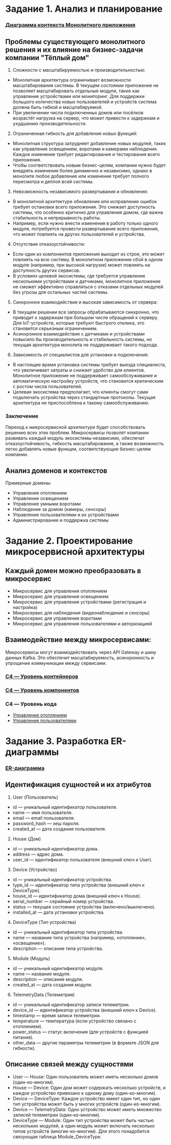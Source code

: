# Задание 1. Анализ и планирование

### [Диаграмма контекста Монолитного приложения](context/Monolith-Context.puml)

## Проблемы существующего монолитного решения и их влияние на бизнес-задачи компании "Тёплый дом"
1. Сложности с масштабируемостью и производительностью:
- Монолитная архитектура ограничивает возможности масштабирования системы. В текущем состоянии приложение не позволяет масштабировать отдельные модули, такие как управление устройствами или мониторинг. Для поддержки большого количества новых пользователей и устройств система должна быть гибкой и масштабируемой.
- При увеличении числа подключенных домов или посёлков возрастёт нагрузка на сервер, что может привести к задержкам и ухудшению производительности.

2. Ограниченная гибкость для добавления новых функций:
- Монолитная структура затрудняет добавление новых модулей, таких как управление освещением, воротами и камерами наблюдения. Каждое изменение требует редактирования и тестирования всего приложения.
- Чтобы соответствовать новым бизнес-целям, компании нужно будет внедрять изменения более динамично и независимо, однако в монолите любое добавление или изменение требует полного пересмотра и деплоя всей системы.

3. Невозможность независимого развертывания и обновления:
- В монолитной архитектуре обновление или исправление ошибок требует остановки всего приложения. Это снижает доступность системы, что особенно критично для управления домом, где важна стабильность и непрерывность работы.
- Например, если нужно внести изменения в работу только одного модуля, потребуется провести развертывание всего приложения, что может повлиять на других пользователей и устройства.

4. Отсутствие отказоустойчивости:
- Если один из компонентов приложения выходит из строя, это может повлиять на всю систему. В монолитном приложении сбой в одном модуле (например, при высокой нагрузке) может повлиять на доступность других сервисов.
- В условиях целевой экосистемы, где требуется управление несколькими устройствами и датчиками, монолитное приложение не сможет эффективно справляться с отказами отдельных модулей без угрозы для остальных частей системы.

5. Синхронное взаимодействие и высокая зависимость от сервера:
- В текущем решении все запросы обрабатываются синхронно, что приводит к задержкам при большом числе обращений к серверу. Для IoT-устройств, которые требуют быстрого отклика, это становится серьезным ограничением.
- Асинхронное взаимодействие с датчиками и устройствами повысило бы производительность и стабильность системы, но текущая архитектура монолита не поддерживает такого подхода.

6. Зависимость от специалистов для установки и подключения:
- В настоящее время установка системы требует выезда специалиста, что увеличивает затраты и снижает удобство для клиентов. Монолитное приложение не поддерживает самообслуживание и автоматическую настройку устройств, что становится критическим с ростом числа пользователей.
- Целевая экосистема предполагает, что клиенты смогут сами подключать устройства через стандартные протоколы. Текущая архитектура не приспособлена к такому самообслуживанию.

### Заключение
Переход к микросервисной архитектуре будет способствовать решению всех этих проблем. Микросервисы позволят компании развивать каждый модуль экосистемы независимо, обеспечат отказоустойчивость, гибкость масштабирования, а также возможность легко добавлять новые функции, соответствующие бизнес-целям компании.

## Анализ доменов и контекстов
Примерные домены:
- Управление отоплением
- Управление освещением
- Управление умными воротами
- Наблюдение за домом (камеры, сенсоры)
- Управление пользователями и их устройствами
- Администрирование и поддержка системы

# Задание 2. Проектирование микросервисной архитектуры

## Каждый домен можно преобразовать в микросервис
- Микросервис для управления отоплением
- Микросервис для управления освещением
- Микросервис для управления устройствами (регистрация и настройка)
- Микросервис для наблюдения (видеонаблюдение и сенсоры)
- Микросервис для управления воротами
- Микросервис для управления пользователями и авторизацией

## Взаимодействие между микросервисами:
Микросервисы могут взаимодействовать через API Gateway и шину данных Kafka. 
Это обеспечит масштабируемость, асинхронность и упрощение коммуникации между сервисами.

### [C4 — Уровень контейнеров](container/Containers.puml)

### [C4 — Уровень компонентов](container/Components.puml)

### C4 — Уровень кода
- [Управление отоплением](code/Heating-Service-Code.puml)
- [Управление пользователями](code/User-Service-Code.puml)


# Задание 3. Разработка ER-диаграммы

### [ER-диаграмма](ERD.puml)

## Идентификация сущностей и их атрибутов
1. User (Пользователь)
- id — уникальный идентификатор пользователя.
- name — имя пользователя.
- email — email пользователя.
- password_hash — хеш пароля.
- created_at — дата создания пользователя.

2. House (Дом)
- id — уникальный идентификатор дома.
- address — адрес дома.
- user_id — идентификатор пользователя (внешний ключ к User).

3. Device (Устройство)
- id — уникальный идентификатор устройства.
- type_id — идентификатор типа устройства (внешний ключ к DeviceType).
- house_id — идентификатор дома (внешний ключ к House).
- serial_number — серийный номер устройства.
- status — текущее состояние устройства (включено/выключено).
- installed_at — дата установки устройства.

4. DeviceType (Тип устройства)
- id — уникальный идентификатор типа устройства.
- name — название типа устройства (например, «отопление», «освещение»).
- description — описание типа устройства.

5. Module (Модуль)
- id — уникальный идентификатор модуля.
- name — название модуля.
- description — описание модуля.
- created_at — дата создания модуля.

6. TelemetryData (Телеметрия)
- id — уникальный идентификатор записи телеметрии.
- device_id — идентификатор устройства (внешний ключ к Device).
- timestamp — время записи телеметрии.
- temperature — температура (если устройство связано с отоплением).
- power_status — статус включения (для устройств с функцией питания).
- other_data — другие параметры телеметрии (в формате JSON для гибкости).

## Описание связей между сущностями
- User — House: Один пользователь может иметь несколько домов (один-ко-многим).
- House — Device: Один дом может содержать несколько устройств, и каждое устройство привязано к одному дому (один-ко-многим).
- Device — DeviceType: Каждое устройство имеет один тип, но один тип устройства может быть у многих устройств (один-ко-многим).
- Device — TelemetryData: Одно устройство может иметь множество записей телеметрии (один-ко-многим).
- DeviceType — Module: Один тип устройства может быть частью нескольких модулей, а один модуль может включать несколько типов устройств (многие-ко-многим). Для этого понадобится связующая таблица Module_DeviceType.